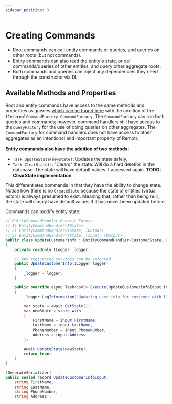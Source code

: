 ```yaml
---
sidebar_position: 3
---
```


# Creating Commands

- Root commands can call entity commands or queries, and queries on other roots (but not commands).
- Entity commands can also read the entity's state, or call commands/queries of other entities, and query other aggregate roots.
- Both commands and queries can inject any dependencies they need through the constructor via DI.

## Available Methods and Properties

Root and entity commands have access to the same methods and properties as queries [which can be found here](creating-queries.md#available-methods-and-properties) with the addition of the `IInternalCommandFactory CommandFactory`. The `CommandFactory` can run both queries and commands; however, command handlers still have access to the `QueryFactory` for the use of doing queries on other aggregates. The `CommandFactory` for command handlers does not have access to other aggregates as an intentional and important property of Remotr.\
\
**Entity commands also have the addition of two methods:**

- `Task UpdateState(newState)`: Updates the state safely.
- `Task ClearState()`: "Clears" the state. Will do a hard deletion in the database. The state will have default values if accessed again. **TODO: ClearState implementation**

This differentiates commands in that they have the ability to change state. Notice how there is no `CreateState` because the state of entities (virtual actors) is always presumed to exist. Meaning that, rather than being null, the state will simply have default values if it has never been updated before.





Commands can modify entity state:

```csharp
// EntityCommandHandler Generic Forms:
// 1) EntityCommandHandler<TState>
// 2) EntityCommandHandler<TState, TOutput>
// 3) EntityCommandHandler<TState, TInput, TOutput>
public class UpdateCustomerInfo : EntityCommandHandler<CustomerState, UpdateCustomerInfoInput, bool>
{
    private readonly ILogger _logger;

    // Any registered services can be injected
    public UpdateCustomerInfo(ILogger logger)
    {
        _logger = logger;
    }

    public override async Task<bool> Execute(UpdateCustomerInfoInput input)
    {
        _logger.LogInformation("Updating user info for customer with ID: {}", this.GetAggregateId());

        var state = await GetState();
        var newState = state with
        {
            FirstName = input.FirstName,
            LastName = input.LastName,
            PhoneNumber = input.PhoneNumber,
            Address = input.Address
        };
        
        await UpdateState(newState);
        return true;
    }
}

[GenerateSerializer]
public sealed record UpdateCustomerInfoInput(
    string FirstName,
    string LastName,
    string PhoneNumber,
    string Address);